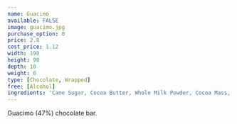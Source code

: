 ```yaml
---
name: Guacimo
available: FALSE
image: guacimo.jpg
purchase_option: 0
price: 2.8
cost_price: 1.12
width: 190
height: 90
depth: 10
weight: 0
type: [Chocolate, Wrapped]
free: [Alcohol]
ingredients: 'Cane Sugar, Cocoa Butter, Whole Milk Powder, Cocoa Mass, Cocoa Solids 47%, Milk Solids 18%'
---
```

Guacimo (47%) chocolate bar.